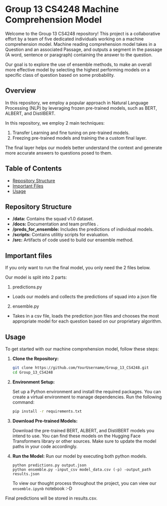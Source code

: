 # Group 13 CS4248 Machine Comprehension Model

Welcome to the Group 13 CS4248 repository! This project is a collaborative effort by a team of five dedicated individuals working on a machine comprehension model. Machine reading comprehension model takes in a Question and an associated Passage, and outputs a segment in the passage (A word, sentence or paragraph) containing the answer to the question.

Our goal is to explore the use of ensemble methods, to make an overall more effective model by selecting the highest performing models on a specific class of question based on some probability.

## Overview

In this repository, we employ a popular approach in Natural Language Processing (NLP) by leveraging frozen pre-trained models, such as BERT, ALBERT, and DistilBERT. 

In this repository, we employ 2 main techniques:
1. Transfer Learning and fine tuning on pre-trained models.
2. Freezing pre-trained models and training the a custom final layer.

The final layer helps our models better understand the context and generate more accurate answers to questions posed to them.


## Table of Contents

- [Repository Structure](#repository-structure)
- [Important Files](#important-files)
- [Usage](#usage)


## Repository Structure
- **/data:** Contains the squad v1.0 dataset.
- **/docs:** Documentation and team profiles .
- **/preds_for_ensemble:** Includes the predictions of individual models.
- **/scripts:** Contains utilitiy scripts for evaluation. 
- **/src:** Artifacts of code used to build our ensemble method.


## Important files
If you only want to run the final model, you only need the 2 files below.

Our model is split into 2 parts: 
1. predictions.py 
- Loads our models and collects the predictions of squad into a json file

2. ensemble.py 
- Takes in a csv file, loads the prediction json files and chooses the most appropriate model for each question based on our proprietary algorithm. 

## Usage

To get started with our machine comprehension model, follow these steps:

1. **Clone the Repository:**

   ```bash
   git clone https://github.com/YourUsername/Group_13_CS4248.git
   cd Group_13_CS4248
   ```

2. **Environment Setup:**

   Set up a Python environment and install the required packages. You can create a virtual environment to manage dependencies. Run the following command:

   ```bash
   pip install -r requirements.txt
   ```

3. **Download Pre-trained Models:**

   Download the pre-trained BERT, ALBERT, and DistilBERT models you intend to use. You can find these models on the Hugging Face Transformers library or other sources. Make sure to update the model paths in your code accordingly.

4. **Run the Model:**
   Run our model by executing both python models.
   
   ```
   python predictions.py output.json
   python ensemble.py -input_csv model_data.csv (-p) -output_path results.json
   ```

   To view our thought process throughout the project, you can view our `ensemble.ipynb` notebook :-D

Final predictions will be stored in results.csv.



